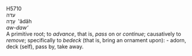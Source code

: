 <body>
  <p>H5710<br>  עדה  <br> עָדָה  ‎  ‛âdâh  <br><i>aw-daw‘ </i><br>A primitive root; to <i>advance</i>, that is, <i>pass</i> on or <i>continue</i>; causatively to <i>remove</i>; specifically to <i>bedeck</i> (that is, bring an ornament upon): - adorn, deck (self), pass by, take away.<br></p>
 </body>